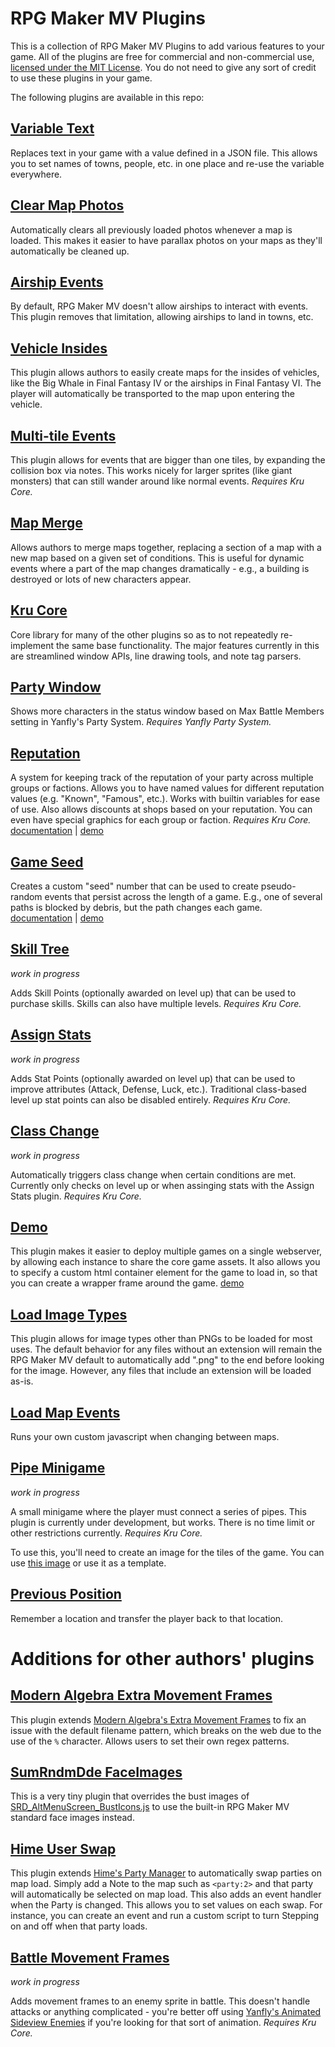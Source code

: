 # RPG Maker MV Plugins

This is a collection of RPG Maker MV Plugins to add various features to your
game. All of the plugins are free for commercial and non-commercial use,
[licensed under the MIT License](./LICENSE). You do not need to give any sort of
credit to use these plugins in your game.

The following plugins are available in this repo:

## [Variable Text](Kru_VariableText.js)
Replaces text in your game with a value defined in a JSON file. This allows you
to set names of towns, people, etc. in one place and re-use the variable
everywhere.

## [Clear Map Photos](Kru_ClearMapPhotos.js)
Automatically clears all previously loaded photos whenever a map is loaded. This
makes it easier to have parallax photos on your maps as they'll automatically be
cleaned up.

## [Airship Events](Kru_AirshipEvents.js)
By default, RPG Maker MV doesn't allow airships to interact with events.
This plugin removes that limitation, allowing airships to land in towns, etc.

## [Vehicle Insides](Kru_VehicleInsides.js)
This plugin allows authors to easily create maps for the insides of vehicles, like
the Big Whale in Final Fantasy IV or the airships in Final Fantasy VI. The
player will automatically be transported to the map upon entering the vehicle.

## [Multi-tile Events](Kru_MultitileEvents.js)
This plugin allows for events that are bigger than one tiles, by expanding the
collision box via notes. This works nicely for larger sprites (like giant
monsters) that can still wander around like normal events. *Requires Kru Core.*

## [Map Merge](Kru_MapMerge.js)
Allows authors to merge maps together, replacing a section of a map with a new
map based on a given set of conditions. This is useful for dynamic events where
a part of the map changes dramatically - e.g., a building is destroyed or lots
of new characters appear.

## [Kru Core](Kru_Core.js)
Core library for many of the other plugins so as to not repeatedly re-implement
the same base functionality. The major features currently in this are
streamlined window APIs, line drawing tools, and note tag parsers.

## [Party Window](Kru_PartyWindow.js)
Shows more characters in the status window based on Max Battle Members setting
in Yanfly's Party System.  *Requires Yanfly Party System.*

## [Reputation](Kru_Reputation.js)
A system for keeping track of the reputation of your party across multiple
groups or factions. Allows you to have named values for different reputation
values (e.g. "Known", "Famous", etc.). Works with builtin variables for ease of
use. Also allows discounts at shops based on your reputation. You can even have
special graphics for each group or faction. *Requires Kru Core.* [documentation](https://github.com/krues8dr/rpgmakermv-plugins/wiki/Kru_Reputation) | [demo](https://games.krues8dr.com/demo/Kru_Reputation/)

## [Game Seed](Kru_GameSeed.js)
Creates a custom "seed" number that can be used to create pseudo-random events
that persist across the length of a game. E.g., one of several paths is blocked
by debris, but the path changes each game. [documentation](https://github.com/krues8dr/rpgmakermv-plugins/wiki/Kru_GameSeed) | [demo](https://games.krues8dr.com/demo/Kru_GameSeed/)

## [Skill Tree](Kru_SkillTree.js)
*work in progress*

Adds Skill Points (optionally awarded on level up) that can be used to purchase
skills. Skills can also have multiple levels. *Requires Kru Core.*

## [Assign Stats](Kru_AssignStats.js)
*work in progress*

Adds Stat Points (optionally awarded on level up) that can be used to improve
attributes (Attack, Defense, Luck, etc.).  Traditional class-based level up stat
points can also be disabled entirely. *Requires Kru Core.*

## [Class Change](Kru_ClassChange.js)
*work in progress*

Automatically triggers class change when certain conditions are met. Currently
only checks on level up or when assinging stats with the Assign Stats plugin.
*Requires Kru Core.*

## [Demo](Kru_Demo.js)
This plugin makes it easier to deploy multiple games on a single webserver, by
allowing each instance to share the core game assets. It also allows you to
specify a custom html container element for the game to load in, so that you
can create a wrapper frame around the game. [demo](https://games.krues8dr.com/demo/Kru_Reputation/)

## [Load Image Types](Kru_LoadImageTypes.js)
This plugin allows for image types other than PNGs to be loaded for most uses.
The default behavior for any files without an extension will remain the RPG
Maker MV default to automatically add ".png" to the end before looking for the
image. However, any files that include an extension will be loaded as-is.

## [Load Map Events](Kru_MapLoadEvents.js)
Runs your own custom javascript when changing between maps.

## [Pipe Minigame](Kru_PipeMinigame.js)
*work in progress*

A small minigame where the player must connect a series of pipes. This plugin is
currently under development, but works. There is no time limit or other
restrictions currently. *Requires Kru Core.*

To use this, you'll need to create an image for the tiles of the game. You can
use [this image](https://raw.githubusercontent.com/wiki/krusynth/rpgmakermv-plugins/img/Kru_PipeMinigame/pipetiles.png)
or use it as a template.

## [Previous Position](Kru_PreviousPosition.js)
Remember a location and transfer the player back to that location.


# Additions for other authors' plugins

## [Modern Algebra Extra Movement Frames](Kru_ExtraMovementFramesPatch.js)
This plugin extends [Modern Algebra's Extra Movement Frames](http://rmrk.net/index.php?topic=50452.0)
to fix an issue with the default filename pattern, which breaks on the web due
to the use of the `%` character.  Allows users to set their own regex patterns.

## [SumRndmDde FaceImages](Kru_SRD_FaceImages.js)
This is a very tiny plugin that overrides the bust images of
[SRD_AltMenuScreen_BustIcons.js](http://sumrndm.site/ams-busts-icons/) to use
the built-in RPG Maker MV standard face images instead.

## [Hime User Swap](Kru_UserSwap.js)
This plugin extends [Hime's Party Manager](http://himeworks.com/2016/02/party-manager-mv/)
to automatically swap parties on map load.  Simply add a Note to the map such as
`<party:2>` and that party will automatically be selected on map load. This also
adds an event handler when the Party is changed. This allows you to set values
on each swap.  For instance, you can create an event and run a custom script to
turn Stepping on and off when that party loads.

## [Battle Movement Frames](Kru_BattleMovementFrames.js)
*work in progress*

Adds movement frames to an enemy sprite in battle. This doesn't handle attacks
or anything complicated - you're better off using
[Yanfly's Animated Sideview Enemies](http://www.yanfly.moe/wiki/Animated_Sideview_Enemies_%28YEP%29)
if you're looking for that sort of animation. *Requires Kru Core.*
